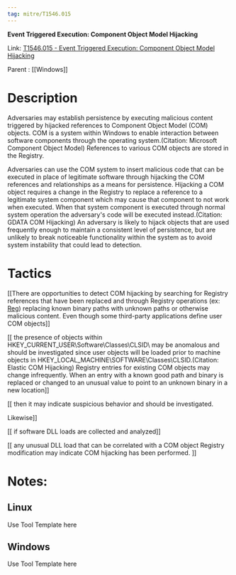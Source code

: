 ```yaml
---
tag: mitre/T1546.015
---
```


**Event Triggered Execution: Component Object Model Hijacking**

Link: [T1546.015 - Event Triggered Execution: Component Object Model Hijacking](https://attack.mitre.org/techniques/T1546/015)

Parent : [[Windows]]


# Description

Adversaries may establish persistence by executing malicious content triggered by hijacked references to Component Object Model (COM) objects. COM is a system within Windows to enable interaction between software components through the operating system.(Citation: Microsoft Component Object Model)  References to various COM objects are stored in the Registry. 

Adversaries can use the COM system to insert malicious code that can be executed in place of legitimate software through hijacking the COM references and relationships as a means for persistence. Hijacking a COM object requires a change in the Registry to replace a reference to a legitimate system component which may cause that component to not work when executed. When that system component is executed through normal system operation the adversary's code will be executed instead.(Citation: GDATA COM Hijacking) An adversary is likely to hijack objects that are used frequently enough to maintain a consistent level of persistence, but are unlikely to break noticeable functionality within the system as to avoid system instability that could lead to detection. 

# Tactics


[[There are opportunities to detect COM hijacking by searching for Registry references that have been replaced and through Registry operations (ex: [Reg](https://attack.mitre.org/software/S0075)) replacing known binary paths with unknown paths or otherwise malicious content. Even though some third-party applications define user COM objects]]

[[ the presence of objects within HKEY_CURRENT_USER\Software\Classes\CLSID\ may be anomalous and should be investigated since user objects will be loaded prior to machine objects in HKEY_LOCAL_MACHINE\SOFTWARE\Classes\CLSID\.(Citation: Elastic COM Hijacking) Registry entries for existing COM objects may change infrequently. When an entry with a known good path and binary is replaced or changed to an unusual value to point to an unknown binary in a new location]]

[[ then it may indicate suspicious behavior and should be investigated.  

Likewise]]

[[ if software DLL loads are collected and analyzed]]

[[ any unusual DLL load that can be correlated with a COM object Registry modification may indicate COM hijacking has been performed. ]]


# Notes:

## Linux

Use Tool Template here

## Windows

Use Tool Template here